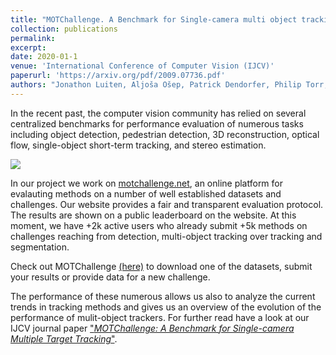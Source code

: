 ```yaml
---
title: "MOTChallenge. A Benchmark for Single-camera multi object tracking"
collection: publications
permalink: 
excerpt: 
date: 2020-01-1
venue: 'International Conference of Computer Vision (IJCV)'
paperurl: 'https://arxiv.org/pdf/2009.07736.pdf'
authors: "Jonathon Luiten, Aljoša Ošep, Patrick Dendorfer, Philip Torr, Andreas Geiger, Laura Leal-Taixé, and Bastian Leibe"
---
```

<div>
<p class="text">In the recent past, the computer vision community has relied on several centralized benchmarks for 
performance evaluation of numerous tasks including object detection, pedestrian detection, 3D reconstruction, optical 
flow, single-object short-term tracking, and stereo estimation.</p> 
<img class="research" src="{{base_url}}/images/MOTteaser.png" />
<br>
<p class="text">In our project we work on <a href="https://motchallenge.net/">motchallenge.net</a>,  an online platform for evalauting methods on a number of well established datasets and challenges.
Our website provides a fair and transparent evaluation protocol. The results are shown on a public leaderboard on the website. 
At this moment, we have +2k active users who already submit +5k methods on challenges reaching from detection, multi-object tracking over tracking and segmentation.</p>
<p class="text">Check out MOTChallenge <a href="motchallenge.net">(here)</a> to download one of the datasets, submit your results or provide data for a new challenge.</p> 
<p class="text">The performance of these numerous allows us also to analyze the current trends in tracking methods and gives us an overview of the evolution of 
the performance of mulit-object trackers. For further read have a look at our IJCV journal paper <a href="">"<em>MOTChallenge: A Benchmark for Single-camera Multiple Target Tracking</em>"</a>.</p>
</div>
